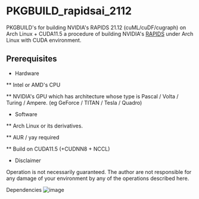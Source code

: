# PKGBUILD_rapidsai_2112

PKGBUILD's for building NVIDIA's RAPIDS 21.12 (cuML/cuDF/cugraph) on Arch Linux + CUDA11.5
a  procedure of building NVIDIA's [RAPIDS](https://rapids.ai/) under Arch Linux with CUDA environment.

## Prerequisites
* Hardware

** Intel or AMD's CPU

** NVIDIA's GPU which has architecture whose type is Pascal / Volta / Turing / Ampere. (eg GeForce / TITAN / Tesla / Quadro)

* Software

** Arch Linux or its derivatives.

** AUR / yay required

** Build on CUDA11.5 (+CUDNN8 + NCCL)

* Disclaimer

Operation is not necessarily guaranteed. The author are not responsible for any damage of your environment by any of the operations described here.



Dependencies
![image](https://user-images.githubusercontent.com/22126980/142001402-6b223327-25d0-4ea6-8a48-be206baf61db.png)
